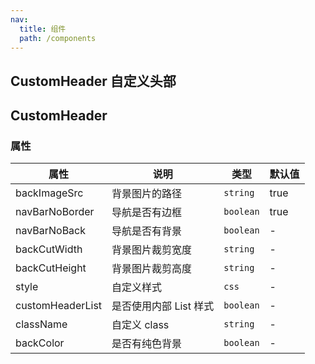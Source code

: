 ```yaml
---
nav:
  title: 组件
  path: /components
---
```


## CustomHeader 自定义头部

<code src="./demos/demo1.tsx"></code>

## CustomHeader

### 属性

| 属性             | 说明                   | 类型      | 默认值 |
| ---------------- | ---------------------- | --------- | ------ |
| backImageSrc     | 背景图片的路径         | `string`  | true   |
| navBarNoBorder   | 导航是否有边框         | `boolean` | true   |
| navBarNoBack     | 导航是否有背景         | `boolean` | -      |
| backCutWidth     | 背景图片裁剪宽度       | `string`  | -      |
| backCutHeight    | 背景图片裁剪高度       | `string`  | -      |
| style            | 自定义样式             | `css`     | -      |
| customHeaderList | 是否使用内部 List 样式 | `boolean` | -      |
| className        | 自定义 class           | `string`  | -      |
| backColor        | 是否有纯色背景         | `boolean` | -      |
